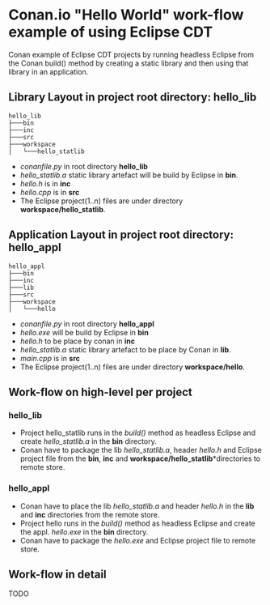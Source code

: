 # Conan.io "Hello World" work-flow example of using Eclipse CDT
Conan example of Eclipse CDT projects by running headless Eclipse from the Conan build() method by creating a static library and then using that library in an application.


## Library Layout in project root directory: hello_lib
```
hello_lib
├───bin
├───inc
├───src
├───workspace
│   └───hello_statlib
```
* *conanfile.py* in root directory **hello_lib**
* *hello_statlib.a* static library artefact will be build by Eclipse in **bin**.
* *hello.h* is in **inc**
* *hello.cpp* is in **src**
* The Eclipse project(1..n) files are under directory **workspace/hello_statlib**.



## Application Layout in project root directory: hello_appl
```
hello_appl
├───bin
├───inc
├───lib
├───src
├───workspace
│   └───hello
```
* *conanfile.py* in root directory **hello_appl**
* *hello.exe* will be build  by Eclipse in **bin**
* *hello.h* to be place by conan in **inc**
* *hello_statlib.a* static library artefact to be place by Conan in **lib**.
* *main.cpp* is in **src**
* The Eclipse project(1..n) files are under directory **workspace/hello**.

## Work-flow on high-level per project
### hello_lib
* Project hello_statlib runs in the *build()* method as headless Eclipse and create *hello_statlib.a* in the **bin** directory.
* Conan have to package the lib *hello_statlib.a*, header *hello.h* and Eclipse project file from the **bin**, **inc** and **workspace/hello_statlib***directories to remote store.

### hello_appl
* Conan have to place the lib *hello_statlib.a* and header *hello.h* in the **lib** and **inc** directories from the remote store.
* Project hello runs in the *build()* method as headless Eclipse and create the appl. *hello.exe* in the **bin** directory.
* Conan have to package the *hello.exe* and Eclipse project file to remote store.


## Work-flow in detail
TODO